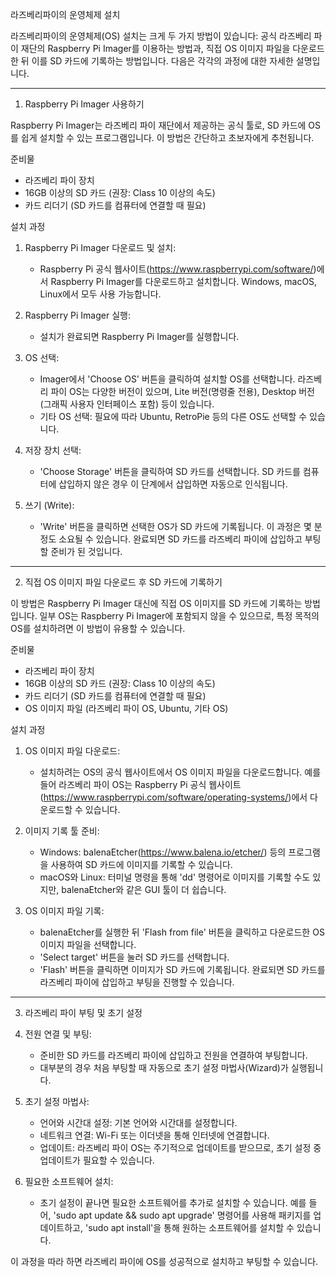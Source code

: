 
라즈베리파이의 운영체제 설치

라즈베리파이의 운영체제(OS) 설치는 크게 두 가지 방법이 있습니다: 공식 라즈베리 파이 재단의 Raspberry Pi Imager를 이용하는 방법과, 직접 OS 이미지 파일을 다운로드한 뒤 이를 SD 카드에 기록하는 방법입니다. 다음은 각각의 과정에 대한 자세한 설명입니다.

---

1. Raspberry Pi Imager 사용하기

Raspberry Pi Imager는 라즈베리 파이 재단에서 제공하는 공식 툴로, SD 카드에 OS를 쉽게 설치할 수 있는 프로그램입니다. 이 방법은 간단하고 초보자에게 추천됩니다.

준비물
- 라즈베리 파이 장치
- 16GB 이상의 SD 카드 (권장: Class 10 이상의 속도)
- 카드 리더기 (SD 카드를 컴퓨터에 연결할 때 필요)

설치 과정
1. Raspberry Pi Imager 다운로드 및 설치:
   - Raspberry Pi 공식 웹사이트(https://www.raspberrypi.com/software/)에서 Raspberry Pi Imager를 다운로드하고 설치합니다. Windows, macOS, Linux에서 모두 사용 가능합니다.

2. Raspberry Pi Imager 실행:
   - 설치가 완료되면 Raspberry Pi Imager를 실행합니다.

3. OS 선택:
   - Imager에서 'Choose OS' 버튼을 클릭하여 설치할 OS를 선택합니다. 라즈베리 파이 OS는 다양한 버전이 있으며, Lite 버전(명령줄 전용), Desktop 버전(그래픽 사용자 인터페이스 포함) 등이 있습니다.
   - 기타 OS 선택: 필요에 따라 Ubuntu, RetroPie 등의 다른 OS도 선택할 수 있습니다.

4. 저장 장치 선택:
   - 'Choose Storage' 버튼을 클릭하여 SD 카드를 선택합니다. SD 카드를 컴퓨터에 삽입하지 않은 경우 이 단계에서 삽입하면 자동으로 인식됩니다.

5. 쓰기 (Write):
   - 'Write' 버튼을 클릭하면 선택한 OS가 SD 카드에 기록됩니다. 이 과정은 몇 분 정도 소요될 수 있습니다. 완료되면 SD 카드를 라즈베리 파이에 삽입하고 부팅할 준비가 된 것입니다.

---

2. 직접 OS 이미지 파일 다운로드 후 SD 카드에 기록하기

이 방법은 Raspberry Pi Imager 대신에 직접 OS 이미지를 SD 카드에 기록하는 방법입니다. 일부 OS는 Raspberry Pi Imager에 포함되지 않을 수 있으므로, 특정 목적의 OS를 설치하려면 이 방법이 유용할 수 있습니다.

준비물
- 라즈베리 파이 장치
- 16GB 이상의 SD 카드 (권장: Class 10 이상의 속도)
- 카드 리더기 (SD 카드를 컴퓨터에 연결할 때 필요)
- OS 이미지 파일 (라즈베리 파이 OS, Ubuntu, 기타 OS)

설치 과정
1. OS 이미지 파일 다운로드:
   - 설치하려는 OS의 공식 웹사이트에서 OS 이미지 파일을 다운로드합니다. 예를 들어 라즈베리 파이 OS는 Raspberry Pi 공식 웹사이트(https://www.raspberrypi.com/software/operating-systems/)에서 다운로드할 수 있습니다.

2. 이미지 기록 툴 준비:
   - Windows: balenaEtcher(https://www.balena.io/etcher/) 등의 프로그램을 사용하여 SD 카드에 이미지를 기록할 수 있습니다.
   - macOS와 Linux: 터미널 명령을 통해 'dd' 명령어로 이미지를 기록할 수도 있지만, balenaEtcher와 같은 GUI 툴이 더 쉽습니다.

3. OS 이미지 파일 기록:
   - balenaEtcher를 실행한 뒤 'Flash from file' 버튼을 클릭하고 다운로드한 OS 이미지 파일을 선택합니다.
   - 'Select target' 버튼을 눌러 SD 카드를 선택합니다.
   - 'Flash' 버튼을 클릭하면 이미지가 SD 카드에 기록됩니다. 완료되면 SD 카드를 라즈베리 파이에 삽입하고 부팅을 진행할 수 있습니다.

---

3. 라즈베리 파이 부팅 및 초기 설정

1. 전원 연결 및 부팅:
   - 준비한 SD 카드를 라즈베리 파이에 삽입하고 전원을 연결하여 부팅합니다.
   - 대부분의 경우 처음 부팅할 때 자동으로 초기 설정 마법사(Wizard)가 실행됩니다.

2. 초기 설정 마법사:
   - 언어와 시간대 설정: 기본 언어와 시간대를 설정합니다.
   - 네트워크 연결: Wi-Fi 또는 이더넷을 통해 인터넷에 연결합니다.
   - 업데이트: 라즈베리 파이 OS는 주기적으로 업데이트를 받으므로, 초기 설정 중 업데이트가 필요할 수 있습니다.

3. 필요한 소프트웨어 설치:
   - 초기 설정이 끝나면 필요한 소프트웨어를 추가로 설치할 수 있습니다. 예를 들어, 'sudo apt update && sudo apt upgrade' 명령어를 사용해 패키지를 업데이트하고, 'sudo apt install'을 통해 원하는 소프트웨어를 설치할 수 있습니다.

이 과정을 따라 하면 라즈베리 파이에 OS를 성공적으로 설치하고 부팅할 수 있습니다.